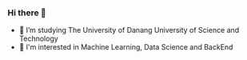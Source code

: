 ### Hi there 👋
- 🔭 I’m studying The University of Danang University of Science and Technology
- 🌱 I'm interested in Machine Learning, Data Science and BackEnd 
